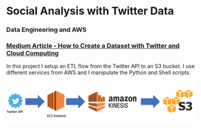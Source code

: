 # Social Analysis with Twitter Data
### Data Engineering and AWS
### [Medium Article - How to Create a Dataset with Twitter and Cloud Computing](https://towardsdatascience.com/how-to-create-a-dataset-with-twitter-and-cloud-computing-fcd82837d313?source=friends_link&sk=b56db9035ff3e59a68fbc19fbf211539)

In this project I setup an ETL flow from the Twitter API to an S3 bucket. I use different services from AWS and I manipulate the Python and Shell scripts.



![ETL](ETL.png)

